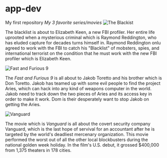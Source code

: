 # app-dev
My first repository
*My 3 favorite series/movies*
![The Blackist](https://media.gettyimages.com/id/850265026/photo/the-blacklist-greyson-blaise-episode-502-pictured-megan-boone-as-elizabeth-keen-harry-lennix.jpg?s=612x612&w=0&k=20&c=5gkK--aXf7MATFbqMRVqXjMjCLL0vFSLjz6Q7Mm-5Lk=)

The blacklist is about to Elizabeth Keen, a new FBI profiler. Her entire life uprooted when a mysterious criminal which is Raymond Reddington, who has eluded capture for decades turns himself in. Raymond Reddington onlu agreed to work with the FBI to catch his "Blacklist" of mobsters, spies, and international terrorist on the condition that he must work with the new FBI profiler which is Elizabeth Keen.

![Fast and Furious 9](https://wallpapercave.com/dwp1x/wp8953350.jpg)

The *Fast and Furious 9* is all about to Jakob Toretto and his brother which is Don Toretto. Jakob has teamed up with some evil people to find the project Aries, which can hack into any kind of weapons computer in the world. Jakob need to track down the two pieces of Aries and its access key in order to make it work. Dom is their desperately want to stop Jakob on getting the Aries.

![Vanguard](https://www.pinterest.ph/pin/889320257638677694/)

The movie which is *Vanguard* is all about the covert security company Vanguard, which is the last hope of servival for an accountant after he is targeted by the world's deadliest mercenary organization. This movie performed the worst out of all the other local blockbusters during the national golden week holiday. In the film's U.S. debut, it grossed $400,000 from 1,375 theaters in 178 cities.
